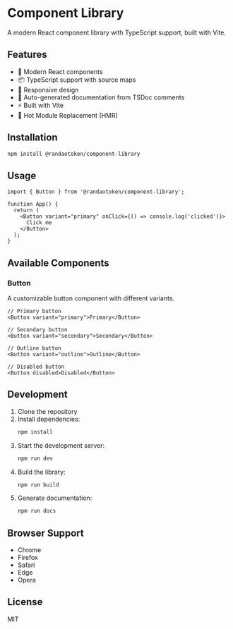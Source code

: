 # Component Library

A modern React component library with TypeScript support, built with Vite.

## Features

- 🚀 Modern React components
- 📦 TypeScript support with source maps
- 🎨 Responsive design
- 📝 Auto-generated documentation from TSDoc comments
- ⚡ Built with Vite
- 🔄 Hot Module Replacement (HMR)

## Installation

```bash
npm install @randaotoken/component-library
```

## Usage

```tsx
import { Button } from '@randaotoken/component-library';

function App() {
  return (
    <Button variant="primary" onClick={() => console.log('clicked')}>
      Click me
    </Button>
  );
}
```

## Available Components

### Button

A customizable button component with different variants.

```tsx
// Primary button
<Button variant="primary">Primary</Button>

// Secondary button
<Button variant="secondary">Secondary</Button>

// Outline button
<Button variant="outline">Outline</Button>

// Disabled button
<Button disabled>Disabled</Button>
```

## Development

1. Clone the repository
2. Install dependencies:
   ```bash
   npm install
   ```
3. Start the development server:
   ```bash
   npm run dev
   ```
4. Build the library:
   ```bash
   npm run build
   ```
5. Generate documentation:
   ```bash
   npm run docs
   ```

## Browser Support

- Chrome
- Firefox
- Safari
- Edge
- Opera

## License

MIT
